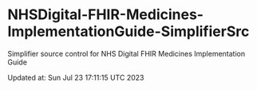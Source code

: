 # NHSDigital-FHIR-Medicines-ImplementationGuide-SimplifierSrc  
Simplifier source control for NHS Digital FHIR Medicines Implementation Guide  


Updated at: Sun Jul 23 17:11:15 UTC 2023
